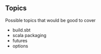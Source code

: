 ## Topics ##
Possible topics that would be good to cover
- build.sbt
- scala packaging
- futures
- options

